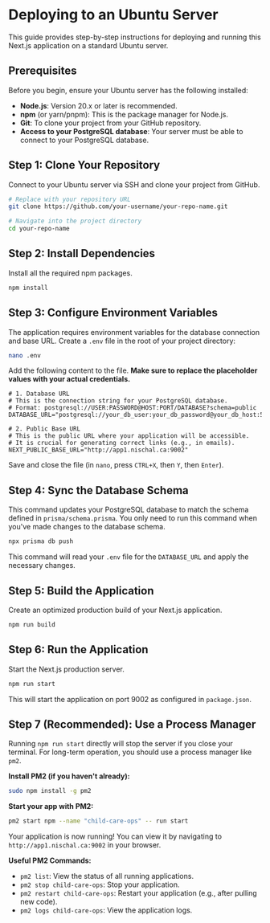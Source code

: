 # Deploying to an Ubuntu Server

This guide provides step-by-step instructions for deploying and running this Next.js application on a standard Ubuntu server.

## Prerequisites

Before you begin, ensure your Ubuntu server has the following installed:
*   **Node.js**: Version 20.x or later is recommended.
*   **npm** (or yarn/pnpm): This is the package manager for Node.js.
*   **Git**: To clone your project from your GitHub repository.
*   **Access to your PostgreSQL database**: Your server must be able to connect to your PostgreSQL database.

## Step 1: Clone Your Repository

Connect to your Ubuntu server via SSH and clone your project from GitHub.

```bash
# Replace with your repository URL
git clone https://github.com/your-username/your-repo-name.git

# Navigate into the project directory
cd your-repo-name
```

## Step 2: Install Dependencies

Install all the required npm packages.

```bash
npm install
```

## Step 3: Configure Environment Variables

The application requires environment variables for the database connection and base URL. Create a `.env` file in the root of your project directory:

```bash
nano .env
```

Add the following content to the file. **Make sure to replace the placeholder values with your actual credentials.**

```env
# 1. Database URL
# This is the connection string for your PostgreSQL database.
# Format: postgresql://USER:PASSWORD@HOST:PORT/DATABASE?schema=public
DATABASE_URL="postgresql://your_db_user:your_db_password@your_db_host:5432/your_db_name"

# 2. Public Base URL
# This is the public URL where your application will be accessible.
# It is crucial for generating correct links (e.g., in emails).
NEXT_PUBLIC_BASE_URL="http://app1.nischal.ca:9002"
```
Save and close the file (in `nano`, press `CTRL+X`, then `Y`, then `Enter`).

## Step 4: Sync the Database Schema

This command updates your PostgreSQL database to match the schema defined in `prisma/schema.prisma`. You only need to run this command when you've made changes to the database schema.

```bash
npx prisma db push
```
This command will read your `.env` file for the `DATABASE_URL` and apply the necessary changes.

## Step 5: Build the Application

Create an optimized production build of your Next.js application.

```bash
npm run build
```

## Step 6: Run the Application

Start the Next.js production server.

```bash
npm run start
```
This will start the application on port 9002 as configured in `package.json`.

## Step 7 (Recommended): Use a Process Manager

Running `npm run start` directly will stop the server if you close your terminal. For long-term operation, you should use a process manager like `pm2`.

**Install PM2 (if you haven't already):**
```bash
sudo npm install -g pm2
```

**Start your app with PM2:**
```bash
pm2 start npm --name "child-care-ops" -- run start
```

Your application is now running! You can view it by navigating to `http://app1.nischal.ca:9002` in your browser.

**Useful PM2 Commands:**
*   `pm2 list`: View the status of all running applications.
*   `pm2 stop child-care-ops`: Stop your application.
*   `pm2 restart child-care-ops`: Restart your application (e.g., after pulling new code).
*   `pm2 logs child-care-ops`: View the application logs.
